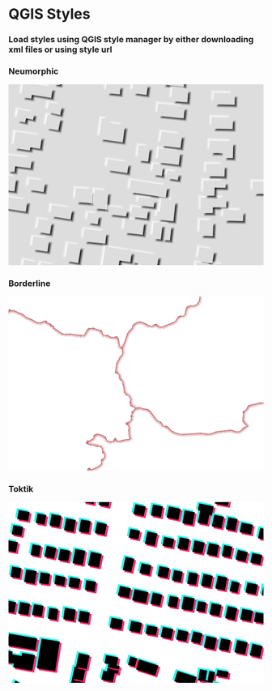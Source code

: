 # QGIS Styles

### Load styles using QGIS style manager by either downloading xml files or using style url

### Neumorphic

![neumorphic](./images/neumorphic.png)

### Borderline

![borderline](./images/borderline.png)

### Toktik

![toktik](./images/toktik.png)

